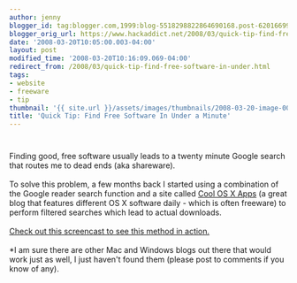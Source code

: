 ```yaml
---
author: jenny
blogger_id: tag:blogger.com,1999:blog-5518298822864690168.post-6201669990697252287
blogger_orig_url: https://www.hackaddict.net/2008/03/quick-tip-find-free-software-in-under.html
date: '2008-03-20T10:05:00.003-04:00'
layout: post
modified_time: '2008-03-20T10:16:09.069-04:00'
redirect_from: /2008/03/quick-tip-find-free-software-in-under.html
tags:
- website
- freeware
- tip
thumbnail: '{{ site.url }}/assets/images/thumbnails/2008-03-20-image-0000.png'
title: 'Quick Tip: Find Free Software In Under a Minute'
---
```


<a onblur="try {parent.deselectBloggerImageGracefully();} catch(e) {}" href="http://bp0.blogger.com/_Gj3xvk4ycVs/R-JxlJdUHZI/AAAAAAAAAU4/y5G994RsitI/s1600-h/2008-03-20_1015.png"><img style="margin: 0px auto 10px; display: block; text-align: center; cursor: pointer;" src="http://bp0.blogger.com/_Gj3xvk4ycVs/R-JxlJdUHZI/AAAAAAAAAU4/y5G994RsitI/s320/2008-03-20_1015.png" alt="" id="BLOGGER_PHOTO_ID_5179827404437462418" border="0" /></a><br />Finding good, free software usually leads to a twenty minute Google search that routes me to dead ends (aka shareware).<br /><br />To solve this problem, a few months back I started using a combination of the Google reader search function and a site called <a href="http://www.coolosxapps.net/">Cool OS X Apps</a> (a great blog that features different OS X software daily - which is often freeware) to perform filtered searches which lead to actual downloads. <br /><br /><a href="http://screencast.com/t/stCPspMweh">Check out this screencast to see this method in action.</a><br /><br />*I am sure there are other Mac and Windows blogs out there that would work just as well, I just haven't found them (please post to comments if you know of any).